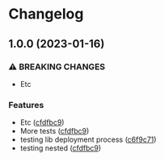 # Changelog

## 1.0.0 (2023-01-16)


### ⚠ BREAKING CHANGES

* Etc

### Features

* Etc ([cfdfbc9](https://github.com/josejulio/event-schemas-java/commit/cfdfbc996e588fed5a3cd1b1eb745b0e81654060))
* More tests ([cfdfbc9](https://github.com/josejulio/event-schemas-java/commit/cfdfbc996e588fed5a3cd1b1eb745b0e81654060))
* testing lib deployment process ([c6f9c71](https://github.com/josejulio/event-schemas-java/commit/c6f9c71984c6af7de1256aac6b4b3003e7efc281))
* testing nested ([cfdfbc9](https://github.com/josejulio/event-schemas-java/commit/cfdfbc996e588fed5a3cd1b1eb745b0e81654060))
